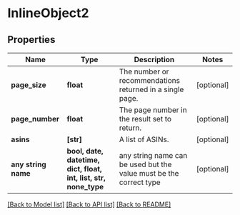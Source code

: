 # InlineObject2


## Properties
Name | Type | Description | Notes
------------ | ------------- | ------------- | -------------
**page_size** | **float** | The number or recommendations returned in a single page. | [optional] 
**page_number** | **float** | The page number in the result set to return. | [optional] 
**asins** | **[str]** | A list of ASINs. | [optional] 
**any string name** | **bool, date, datetime, dict, float, int, list, str, none_type** | any string name can be used but the value must be the correct type | [optional]

[[Back to Model list]](../README.md#documentation-for-models) [[Back to API list]](../README.md#documentation-for-api-endpoints) [[Back to README]](../README.md)



